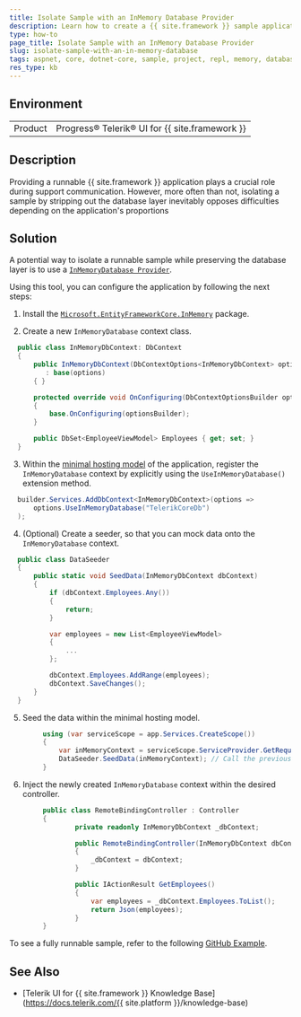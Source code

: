 ```yaml
---
title: Isolate Sample with an InMemory Database Provider
description: Learn how to create a {{ site.framework }} sample application with an InMemory Database Provider .
type: how-to
page_title: Isolate Sample with an InMemory Database Provider
slug: isolate-sample-with-an-in-memory-database
tags: aspnet, core, dotnet-core, sample, project, repl, memory, database, in, entity, framework
res_type: kb
---
```


## Environment

<table>
 <tr>
  <td>Product</td>
  <td>Progress® Telerik® UI for {{ site.framework }}</td>
 </tr>
</table>

## Description

Providing a runnable {{ site.framework }} application plays a crucial role during support communication. However, more often than not, isolating a sample by stripping out the database layer inevitably opposes difficulties depending on the application's proportions

## Solution

A potential way to isolate a runnable sample while preserving the database layer is to use a [`InMemoryDatabase Provider`](https://learn.microsoft.com/en-us/dotnet/api/microsoft.entityframeworkcore.inmemorydbcontextoptionsextensions.useinmemorydatabase?view=efcore-9.0).

Using this tool, you can configure the application by following the next steps:

1. Install the [`Microsoft.EntityFrameworkCore.InMemory`](https://www.nuget.org/packages/microsoft.entityframeworkcore.inmemory) package.

2. Create a new `InMemoryDatabase` context class.

  ```C#
    public class InMemoryDbContext: DbContext
    {
        public InMemoryDbContext(DbContextOptions<InMemoryDbContext> options)
           : base(options)
        { }

        protected override void OnConfiguring(DbContextOptionsBuilder optionsBuilder)
        {
            base.OnConfiguring(optionsBuilder); 
        }

        public DbSet<EmployeeViewModel> Employees { get; set; }
    }
  ```
3. Within the [minimal hosting model](https://learn.microsoft.com/en-us/aspnet/core/migration/50-to-60?view=aspnetcore-9.0&tabs=visual-studio#new-hosting-model) of the application, register the `InMemoryDatabase` context by explicitly using the `UseInMemoryDatabase()` extension method.

  ```C#
    builder.Services.AddDbContext<InMemoryDbContext>(options =>
        options.UseInMemoryDatabase("TelerikCoreDb")
    );
  ```
4. (Optional) Create a seeder, so that you can mock data onto the `InMemoryDatabase` context.

  ```C#
    public class DataSeeder
    {
        public static void SeedData(InMemoryDbContext dbContext)
        {
            if (dbContext.Employees.Any())
            {
                return;
            }

            var employees = new List<EmployeeViewModel>
            {
                ...
            };

            dbContext.Employees.AddRange(employees);
            dbContext.SaveChanges();
        }
    }
  ```
5. Seed the data within the minimal hosting model.

   ```C#
        using (var serviceScope = app.Services.CreateScope())
        {
            var inMemoryContext = serviceScope.ServiceProvider.GetRequiredService<InMemoryDbContext>(); // Gather a reference of the InMemoryDbContext.
            DataSeeder.SeedData(inMemoryContext); // Call the previously created DataSeeder.
        }
   ```
6. Inject the newly created `InMemoryDatabase` context within the desired controller.

   ```C#
        public class RemoteBindingController : Controller
        {
                private readonly InMemoryDbContext _dbContext;

                public RemoteBindingController(InMemoryDbContext dbContext)
                {
                    _dbContext = dbContext;
                }

                public IActionResult GetEmployees()
                {
                    var employees = _dbContext.Employees.ToList();
                    return Json(employees);
                }
        }
   ```

To see a fully runnable sample, refer to the following [GitHub Example](https://github.com/telerik/ui-for-aspnet-core-examples/pull/86/files#diff-2235bf32d1683d5cecc8c65ebf57ccbdf3200bd8f3501781e6e54e9fd9805d95).

## See Also

* [Telerik UI for {{ site.framework }} Knowledge Base](https://docs.telerik.com/{{ site.platform }}/knowledge-base)